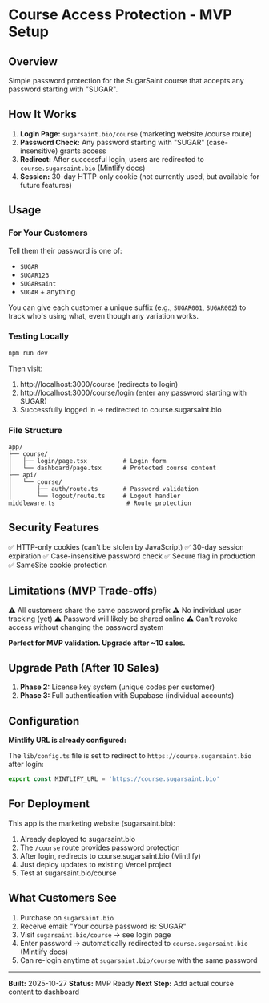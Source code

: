 # Course Access Protection - MVP Setup

## Overview

Simple password protection for the SugarSaint course that accepts any password starting with "SUGAR".

## How It Works

1. **Login Page:** `sugarsaint.bio/course` (marketing website /course route)
2. **Password Check:** Any password starting with "SUGAR" (case-insensitive) grants access
3. **Redirect:** After successful login, users are redirected to `course.sugarsaint.bio` (Mintlify docs)
4. **Session:** 30-day HTTP-only cookie (not currently used, but available for future features)

## Usage

### For Your Customers

Tell them their password is one of:
- `SUGAR`
- `SUGAR123`
- `SUGARsaint`
- `SUGAR` + anything

You can give each customer a unique suffix (e.g., `SUGAR001`, `SUGAR002`) to track who's using what, even though any variation works.

### Testing Locally

```bash
npm run dev
```

Then visit:
1. http://localhost:3000/course (redirects to login)
2. http://localhost:3000/course/login (enter any password starting with SUGAR)
3. Successfully logged in → redirected to course.sugarsaint.bio

### File Structure

```
app/
├── course/
│   ├── login/page.tsx          # Login form
│   └── dashboard/page.tsx      # Protected course content
├── api/
│   └── course/
│       ├── auth/route.ts       # Password validation
│       └── logout/route.ts     # Logout handler
middleware.ts                    # Route protection
```

## Security Features

✅ HTTP-only cookies (can't be stolen by JavaScript)
✅ 30-day session expiration
✅ Case-insensitive password check
✅ Secure flag in production
✅ SameSite cookie protection

## Limitations (MVP Trade-offs)

⚠️ All customers share the same password prefix
⚠️ No individual user tracking (yet)
⚠️ Password will likely be shared online
⚠️ Can't revoke access without changing the password system

**Perfect for MVP validation. Upgrade after ~10 sales.**

## Upgrade Path (After 10 Sales)

1. **Phase 2:** License key system (unique codes per customer)
2. **Phase 3:** Full authentication with Supabase (individual accounts)

## Configuration

**Mintlify URL is already configured:**

The `lib/config.ts` file is set to redirect to `https://course.sugarsaint.bio` after login:

```typescript
export const MINTLIFY_URL = 'https://course.sugarsaint.bio'
```

## For Deployment

This app is the marketing website (sugarsaint.bio):

1. Already deployed to sugarsaint.bio
2. The `/course` route provides password protection
3. After login, redirects to course.sugarsaint.bio (Mintlify)
4. Just deploy updates to existing Vercel project
5. Test at sugarsaint.bio/course

## What Customers See

1. Purchase on `sugarsaint.bio`
2. Receive email: "Your course password is: SUGAR"
3. Visit `sugarsaint.bio/course` → see login page
4. Enter password → automatically redirected to `course.sugarsaint.bio` (Mintlify docs)
5. Can re-login anytime at `sugarsaint.bio/course` with the same password

---

**Built:** 2025-10-27
**Status:** MVP Ready
**Next Step:** Add actual course content to dashboard
